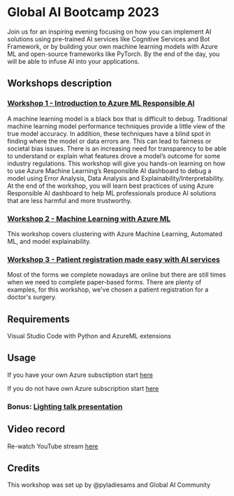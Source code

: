 # Global AI Bootcamp 2023

Join us for an inspiring evening focusing on how you can implement AI solutions using pre-trained AI services like Cognitive Services and Bot Framework, or by building your own machine learning models with Azure ML and open-source frameworks like PyTorch. By the end of the day, you will be able to infuse AI into your applications.

## Workshops description

### [Workshop 1 - Introduction to Azure ML Responsible AI](here)

A machine learning model is a black box that is difficult to debug. Traditional machine learning model performance techniques provide a little view of the true model accuracy. In addition, these techniques have a blind spot in finding where the model or data errors are. This can lead to fairness or societal bias issues. There is an increasing need for transparency to be able to understand or explain what features drove a model’s outcome for some industry regulations. This workshop will give you hands-on learning on how to use Azure Machine Learning’s Responsible AI dashboard to debug a model using Error Analysis, Data Analysis and Explainability/Interpretability. At the end of the workshop, you will learn best practices of using Azure Responsible AI dashboard to help ML professionals produce AI solutions that are less harmful and more trustworthy.

### [Workshop 2 - Machine Learning with Azure ML](here)

This workshop covers clustering with Azure Machine Learning, Automated ML, and model explainability.

### [Workshop 3 - Patient registration made easy with AI services](here)

Most of the forms we complete nowadays are online but there are still times when we need to complete paper-based forms. There are plenty of examples, for this workshop, we've chosen a patient registration for a doctor's surgery.

## Requirements
Visual Studio Code with Python and AzureML extensions

## Usage
If you have your own Azure subsctiption start [here]()

If you do not have own Azure subscription start [here]()

### Bonus: [Lighting talk presentation](here)

## Video record
Re-watch YouTube stream [here](link)

## Credits
This workshop was set up by @pyladiesams and Global AI Community
